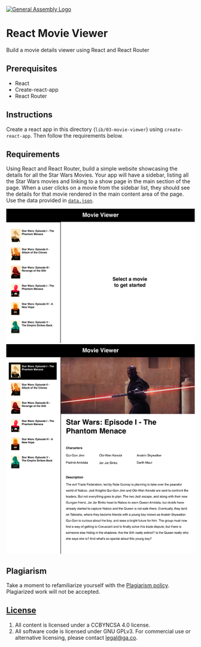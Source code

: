 [![General Assembly Logo](https://camo.githubusercontent.com/1a91b05b8f4d44b5bbfb83abac2b0996d8e26c92/687474703a2f2f692e696d6775722e636f6d2f6b6538555354712e706e67)](https://generalassemb.ly/education/web-development-immersive)

# React Movie Viewer

Build a movie details viewer using React and React Router

## Prerequisites

* React
* Create-react-app
* React Router

## Instructions

Create a react app in this directory (`lib/03-movie-viewer`) using
`create-react-app`. Then follow the requirements below.

## Requirements

Using React and React Router, build a simple website showcasing the details for
all the Star Wars Movies. Your app will have a sidebar, listing all the Star Wars
movies and linking to a show page in the main section of the page. When a user
clicks on a movie from the sidebar list, they should see the details for that
movie rendered in the main content area of the page. Use the data provided in
[`data.json`](./data.json).

![Homepage](wdi-star-wars-movie-viewer-homepage-default.png)
![Homepage](wdi-star-wars-movie-viewer-showpage.png)

## Plagiarism

Take a moment to refamiliarize yourself with the [Plagiarism policy](https://git.generalassemb.ly/DC-WDI/Administrative/blob/master/plagiarism.md). Plagiarized work will not be accepted.

## [License](LICENSE)

1.  All content is licensed under a CC­BY­NC­SA 4.0 license.
1.  All software code is licensed under GNU GPLv3. For commercial use or
    alternative licensing, please contact legal@ga.co.

